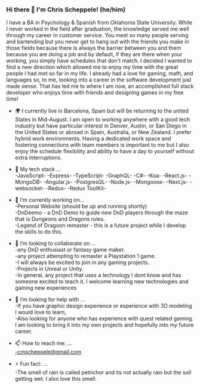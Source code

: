 ### Hi there 👋 I'm Chris Scheppele! (he/him)

I have a BA in Psychology & Spanish from Oklahoma State University.  While I never worked in the field after graduation, the knowledge served me well through my career in customer service.  You meet so many people serving and bartending but you never get to hang out with the friends you make in those fields because there is always the barrier between you and them because you are doing a job and by default, if they are there when your working, you simply have schedules that don't match.  I decided I wanted to find a new direction which allowed me to enjoy my time with the great people I had met so far in my life.  I already had a love for gaming, math, and languages so, to me, looking into a career in the software development just made sense.  That has led me to where I am now, an accomplished full stack developer who enjoys time with friends and designing games in my free time!

- 🌍 I currently live in Barcelona, Spain but will be returning to the united States in Mid-August.  I am open to working anywhere with a good tech industry but have particular interest in Denver, Austin, or San Diego in the United States or abroad in Spain, Australia, or New Zealand.  I prefer hybrid work environments.  Having a dedicated work space and fostering connections with team members is important to me but I also enjoy the schedule flexibility and ability to have a day to yourself without extra interruptions.   


- 🌱 My tech stack ...  
    -JavaScript-                 -Express- 
    -TypeScript-                 -GraphQL- 
    -C#-                         -Koa- 
    -React.js-                   -MongoDB- 
    -Angular.js-                 -PostgresQL- 
    -Node.js-                    -Mongoose- 
    -Next.js-                    -websocket-
    -Redux-
    -Redux ToolKit-

- 🔭 I’m currently working on...  <br/>
    -Personal Website (should be up and running shortly)  <br/>
    -DnDeemo - a DnD Demo to guide new DnD players through the maze that is Dungeons and Dragons rules.  <br/>
    -Legend of Dragoon remaster - this is a future project while I develop the skills to do this.
 
- 👯 I’m looking to collaborate on ...  <br/>
    -any DnD enthusiast or fantasy game maker.  <br/>
    -any project attempting to remaster a Playstation 1 game.  <br/>
    -I will always be excited to join in any gaming projects.  <br/>
    -Projects in Unreal or Unity.  <br/>
    -In general, any project that uses a technology I dont know and has someone excited to teach it. I welcome learning new technologies and gaining new experiences


- 🤔 I’m looking for help with ...  <br/>
    -If you have graphic design experience or experience with 3D modeling I would love to learn, <br/>
    -Also looking for anyone who has experience with quest related gaming.  I am looking to bring it into my own projects and hopefully into my future career.

- 📫 How to reach me: ... <br/>
    -cmscheppele@gmail.com

- ⚡ Fun fact: ... <br/>
    -The smell of rain is called petrichor and its not actually rain but the soil getting wet.  I also love this smell.
